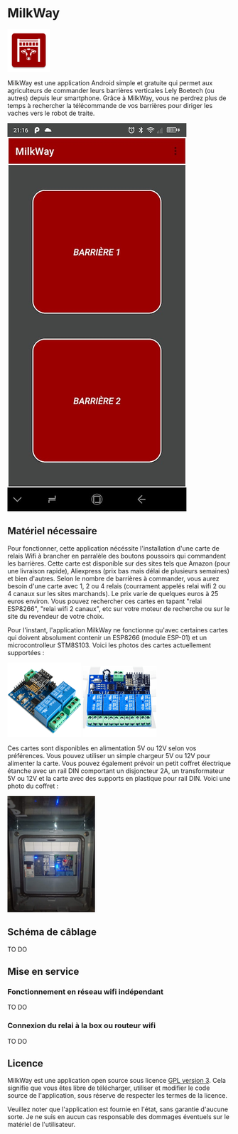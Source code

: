 # MilkWay

![Logo de MilkWay](images/logo.png "Logo de MilkWay") 

MilkWay est une application Android simple et gratuite qui permet aux agriculteurs de commander leurs barrières verticales Lely Boetech (ou autres) depuis leur smartphone. Grâce à MilkWay, vous ne perdrez plus de temps à rechercher la télécommande de vos barrières pour diriger les vaches vers le robot de traite.

![Application MilkWay](images/application_2portes.jpg "Application MilkWay")

## Matériel nécessaire

Pour fonctionner, cette application nécéssite l'installation d'une carte de relais Wifi à brancher en parralèle des boutons poussoirs qui commandent les barrières. Cette carte est disponible sur des sites tels que Amazon (pour une livraison rapide), Aliexpress (prix bas mais délai de plusieurs semaines) et bien d'autres. Selon le nombre de barrières à commander, vous aurez besoin d'une carte avec 1, 2 ou 4 relais (courrament appelés relai wifi 2 ou 4 canaux sur les sites marchands). Le prix varie de quelques euros à 25 euros environ. Vous pouvez rechercher ces cartes en tapant "relai ESP8266", "relai wifi 2 canaux", etc sur votre moteur de recherche ou sur le site du revendeur de votre choix. 

Pour l'instant, l'application MilkWay ne fonctionne qu'avec certaines cartes qui doivent absolument contenir un ESP8266 (module ESP-01) et un microcontrolleur STM8S103. Voici les photos des cartes actuellement supportées : 

![Image relai wifi deux cannaux](images/relai_2_contacts.png "Relai wifi 2 canaux")
![Image relai wifi quatre cannaux](images/relai_4_contacts.png "Relai wifi 4 canaux")

Ces cartes sont disponibles en alimentation 5V ou 12V selon vos préférences. Vous pouvez utiliser un simple chargeur 5V ou 12V pour alimenter la carte. Vous pouvez également prévoir un petit coffret électrique étanche avec un rail DIN comportant un disjoncteur 2A, un transformateur 5V ou 12V et la carte avec des supports en plastique pour rail DIN. Voici une photo du coffret : 

![Photo d'un coffret électrique étanche cablé](images/coffret.jpg "Exemple de montage")

## Schéma de câblage
TO DO
## Mise en service

### Fonctionnement en réseau wifi indépendant
TO DO 

### Connexion du relai à la box ou routeur wifi
TO DO

## Licence 
MilkWay est une application open source sous licence [GPL version 3](LICENSE). Cela signifie que vous êtes libre de télécharger, utiliser et modifier le code source de l'application, sous réserve de respecter les termes de la licence.

Veuillez noter que l'application est fournie en l'état, sans garantie d'aucune sorte. Je ne suis en aucun cas responsable des dommages éventuels sur le matériel de l'utilisateur.
